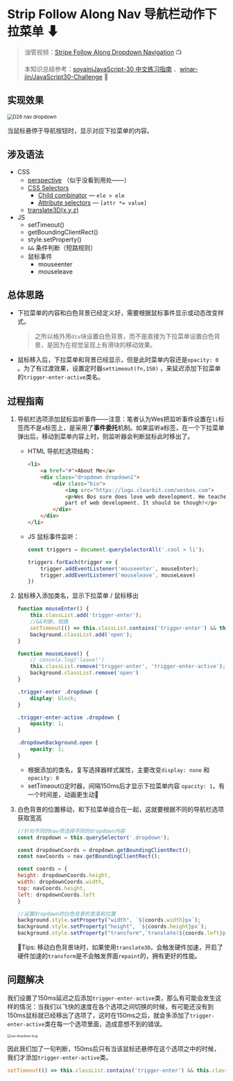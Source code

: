 # Strip Follow Along Nav 导航栏动作下拉菜单 ⬇

> 油管视频：[Stripe Follow Along Dropdown Navigation](https://www.youtube.com/watch?v=GvuWJSXYQDU&list=PLu8EoSxDXHP6CGK4YVJhL_VWetA865GOH&index=29) 📺
>
> 本知识总结参考：[soyainiJavaScript-30 中文练习指南](https://github.com/soyaine/JavaScript30) 、[winar-jin/JavaScript30-Challenge](https://github.com/winar-jin/JavaScript30-Challenge) 🦥





## 实现效果

<img src="https://picgo-bed-1305701422.cos.ap-shanghai.myqcloud.com/picgo/20210528093436_D26.gif" alt="D26 nav dropdown" style="zoom:80%;" />

当鼠标悬停于导航按钮时，显示对应下拉菜单的内容。



## 涉及语法

- CSS
  - [perspective](https://developer.mozilla.org/zh-CN/docs/Web/CSS/perspective) （似乎没看到用处——）
  - [CSS Selectors](https://developer.mozilla.org/en-US/docs/Learn/CSS/Building_blocks/Selectors) 
    - [Child combinator](https://developer.mozilla.org/en-US/docs/Learn/CSS/Building_blocks/Selectors/Combinators#child_combinator) — `ele > ele` 
    - [Attribute selectors](https://developer.mozilla.org/en-US/docs/Web/CSS/Attribute_selectors) — `[attr *= value]`
  - [translate3D(x,y,z)](https://developer.mozilla.org/zh-CN/docs/Web/CSS/transform-function/translate3d())
- JS
  - setTimeout()
  - getBoundingClientRect()
  - style.setProperty()
  - `&&` 条件判断（短路规则）
  - 鼠标事件
    - mouseenter
    - mouseleave



## 总体思路

- 下拉菜单的内容和白色背景已经定义好，需要根据鼠标事件显示或动态改变样式。

  > 之所以格外用`div`块设置白色背景，而不是直接为下拉菜单设置白色背景，是因为在视觉呈现上有滑块的移动效果。

- 鼠标移入后，下拉菜单和背景已经显示，但是此时菜单内容还是`opacity: 0` 。为了有过渡效果，设置定时器`settimeout(fn,150)` ，来延迟添加下拉菜单的`trigger-enter-active`类名。



## 过程指南

1. 导航栏选项添加鼠标监听事件——注意：笔者认为Wes把监听事件设置在`li`标签而不是`a`标签上，是采用了**事件委托**机制。如果监听a标签，在一个下拉菜单弹出后，移动到菜单内容上时，则监听器会判断鼠标此时移出了。

   - HTML 导航栏选项结构：

       ```html
       <li>
           <a href="#">About Me</a>
           <div class="dropdown dropdown1">
               <div class="bio">
                   <img src="https://logo.clearbit.com/wesbos.com">
                   <p>Wes Bos sure does love web development. He teaches things like JavaScript, CSS and BBQ. Wait. BBQ isn't
                   part of web development. It should be though!</p>
               </div>
           </div>
       </li>
       ```

   - JS 鼠标事件监听：

       ```js
       const triggers = document.querySelectorAll('.cool > li');

       triggers.forEach(trigger => {
           trigger.addEventListener('mouseenter', mouseEnter);
           trigger.addEventListener('mouseleave', mouseLeave)
       })
       ```

2. 鼠标移入添加类名，显示下拉菜单  /  鼠标移出

   ```js
   function mouseEnter() {
       this.classList.add('trigger-enter');
       //&&判断，短路
       setTimeout(() => this.classList.contains('trigger-enter') && this.classList.add('trigger-enter-active'), 150);
       background.classList.add('open');
   }
   
   function mouseLeave() {
       // console.log('leave!')
       this.classList.remove('trigger-enter', 'trigger-enter-active');
       background.classList.remove('open')
   }
   ```

   ```css
   .trigger-enter .dropdown {
       display: block;
   }
   
   .trigger-enter-active .dropdown {
       opacity: 1;
   }
   
   .dropdownBackground.open {
       opacity: 1;
   }
   ```

   - 根据添加的类名，复写选择器样式属性，主要改变`display: none` 和`opacity: 0` 
   - setTimeout()定时器，间隔150ms后才显示下拉菜单内容 `opacity: 1`，有一个时间差，动画更生动👾

3. 白色背景的位置移动，和下拉菜单组合在一起，这就要根据不同的导航栏选项获取宽高

   ```js
   //针对不同的nav项选择不同的dropdown内容
   const dropdown = this.querySelector('.dropdown');
   
   const dropdownCoords = dropdown.getBoundingClientRect();
   const navCoords = nav.getBoundingClientRect();
   
   const coords = {
   height: dropdownCoords.height,
   width: dropdownCoords.width,
   top: navCoords.height,
   left: dropdownCoords.left
   }
   ```

   ```js
   //设置dropdown的白色背景的宽高和位置
   background.style.setProperty("width", `${coords.width}px`);
   background.style.setProperty("height", `${coords.height}px`);
   background.style.setProperty("transform",`translate(${coords.left}px,${coords.top}px)`)
   ```
   
   🤡Tips: 移动白色背景块时，如果使用`translate3D`，会触发硬件加速，开启了硬件加速的`transform`是不会触发界面`repaint`的，拥有更好的性能。
   
   

## 问题解决

我们设置了150ms延迟之后添加`trigger-enter-active`类，那么有可能会发生这样的情况：当我们以飞快的速度在各个选项之间切换的时候，有可能还没有到150ms鼠标就已经移出了选项了，这时在150ms之后，就会多添加了`trigger-enter-active`类在每一个选项里面，造成意想不到的错误。 

<img src="https://picgo-bed-1305701422.cos.ap-shanghai.myqcloud.com/picgo/20210528104501.gif" alt="nav dropdown bug" style="zoom:50%;" />

因此我们加了一句判断，150ms后只有当该鼠标还悬停在这个选项之中的时候，我们才添加`trigger-enter-active`类。

```js
setTimeout(() => this.classList.contains('trigger-enter') && this.classList.add('trigger-enter-active'), 150);
```

